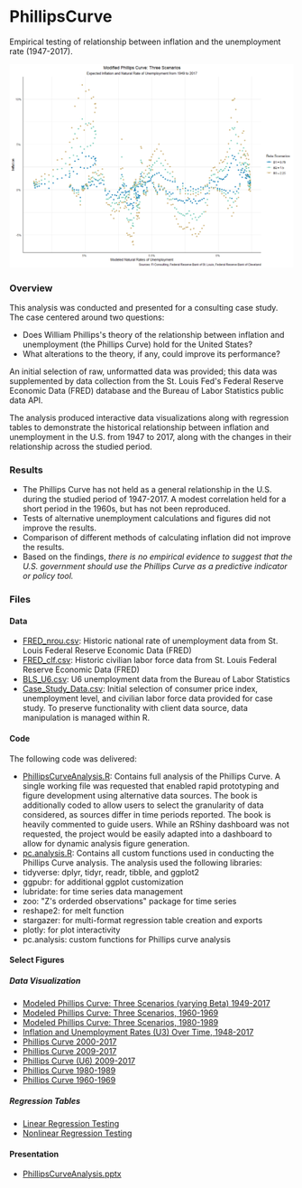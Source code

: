# PhillipsCurve
Empirical testing of relationship between inflation and the unemployment rate (1947-2017).

![image](https://github.com/coryjcombs/PhillipsCurve/blob/master/figures/pc_scenarios.png?raw=true)

### Overview
This analysis was conducted and presented for a consulting case study. The case centered around two questions:
- Does William Phillips's theory of the relationship between inflation and unemployment (the Phillips Curve) hold for the United States?
- What alterations to the theory, if any, could improve its performance?

An initial selection of raw, unformatted data was provided; this data was supplemented by data collection from the St. Louis Fed's Federal Reserve Economic Data (FRED) database and the Bureau of Labor Statistics public data API.

The analysis produced interactive data visualizations along with regression tables to demonstrate the historical relationship between inflation and unemployment in the U.S. from 1947 to 2017, along with the changes in their relationship across the studied period. 

### Results
- The Phillips Curve has not held as a general relationship in the U.S. during the studied period of 1947-2017. A modest correlation held for a short period in the 1960s, but has not been reproduced.
- Tests of alternative unemployment calculations and figures did not improve the results.
- Comparison of different methods of calculating inflation did not improve the results.
- Based on the findings, *there is no empirical evidence to suggest that the U.S. government should use the Phillips Curve as a predictive indicator or policy tool.*

### Files

#### Data
- [FRED_nrou.csv](https://github.com/coryjcombs/PhillipsCurve/blob/master/data/FRED_nrou.csv): Historic national rate of unemployment data from St. Louis Federal Reserve Economic Data (FRED)
- [FRED_clf.csv](https://github.com/coryjcombs/PhillipsCurve/blob/master/data/FRED_clf.csv): Historic civilian labor force data from St. Louis Federal Reserve Economic Data (FRED)
- [BLS_U6.csv](https://github.com/coryjcombs/PhillipsCurve/blob/master/data/BLS_U6.csv): U6 unemployment data from the Bureau of Labor Statistics
- [Case_Study_Data.csv](https://github.com/coryjcombs/PhillipsCurve/blob/master/data/Case_Study_Data.csv): Initial selection of consumer price index, unemployment level, and civilian labor force data provided for case study. To preserve functionality with client data source, data manipulation is managed within R.

#### Code
The following code was delivered:
- [PhillipsCurveAnalysis.R](https://github.com/coryjcombs/PhillipsCurve/blob/master/code/PhillipsCurveAnalysis.R): Contains full analysis of the Phillips Curve. A single working file was requested that enabled rapid prototyping and figure development using alternative data sources. The book is additionally coded to allow users to select the granularity of data considered, as sources differ in time periods reported. The book is heavily commented to guide users. While an RShiny dashboard was not requested, the project would be easily adapted into a dashboard to allow for dynamic analysis figure generation.
- [pc.analysis.R](https://github.com/coryjcombs/PhillipsCurve/blob/master/code/pc.analysis.R): Contains all custom functions used in conducting the Phillips Curve analysis.
The analysis used the following libraries:
- tidyverse: dplyr, tidyr, readr, tibble, and ggplot2
- ggpubr: for additional ggplot customization
- lubridate: for time series data management
- zoo: "Z's orderded observations" package for time series
- reshape2: for melt function
- stargazer: for multi-format regression table creation and exports
- plotly: for plot interactivity
- pc.analysis: custom functions for Phillips curve analysis

#### Select Figures

##### Data Visualization
- [Modeled Phillips Curve: Three Scenarios (varying Beta) 1949-2017](https://github.com/coryjcombs/PhillipsCurve/blob/master/figures/pc_scenarios.png)
- [Modeled Phillips Curve: Three Scenarios, 1960-1969](https://github.com/coryjcombs/PhillipsCurve/blob/master/figures/plot_infl_exp_nrou_60s.png)
- [Modeled Phillips Curve: Three Scenarios, 1980-1989](https://github.com/coryjcombs/PhillipsCurve/blob/master/figures/plot_infl_exp_nrou_80s.png)
- [Inflation and Unemployment Rates (U3) Over Time, 1948-2017](https://github.com/coryjcombs/PhillipsCurve/blob/master/figures/plot_infl_u3.png)
- [Phillips Curve 2000-2017](https://github.com/coryjcombs/PhillipsCurve/blob/master/figures/plot_pc_00s.png)
- [Phillips Curve 2009-2017](https://github.com/coryjcombs/PhillipsCurve/blob/master/figures/plot_pc_10s.png)
- [Phillips Curve (U6) 2009-2017](https://github.com/coryjcombs/PhillipsCurve/blob/master/figures/plot_pc_u6.png)
- [Phillips Curve 1980-1989](https://github.com/coryjcombs/PhillipsCurve/blob/master/figures/plot_pc_80s.png)
- [Phillips Curve 1960-1969](https://github.com/coryjcombs/PhillipsCurve/blob/master/figures/plot_pc_60s.png)

##### Regression Tables
- [Linear Regression Testing](https://github.com/coryjcombs/PhillipsCurve/blob/master/figures/pc_linear_reg_table.htm)
- [Nonlinear Regression Testing](https://github.com/coryjcombs/PhillipsCurve/blob/master/figures/pc_nonlinear_reg_table.htm)

#### Presentation
- [PhillipsCurveAnalysis.pptx](https://github.com/coryjcombs/PhillipsCurve/blob/master/PhillipsCurveAnalysis.pptx)
